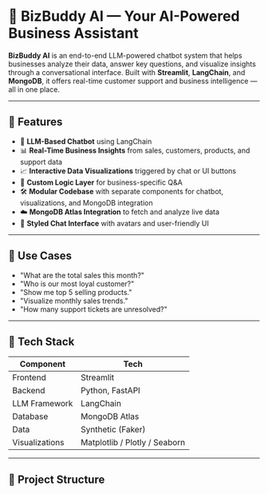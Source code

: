 # 🤖 BizBuddy AI — Your AI-Powered Business Assistant

**BizBuddy AI** is an end-to-end LLM-powered chatbot system that helps businesses analyze their data, answer key questions, and visualize insights through a conversational interface. Built with **Streamlit**, **LangChain**, and **MongoDB**, it offers real-time customer support and business intelligence — all in one place.

---

## 🚀 Features

- 💬 **LLM-Based Chatbot** using LangChain
- 📊 **Real-Time Business Insights** from sales, customers, products, and support data
- 📈 **Interactive Data Visualizations** triggered by chat or UI buttons
- 🧠 **Custom Logic Layer** for business-specific Q&A
- 🛠️ **Modular Codebase** with separate components for chatbot, visualizations, and MongoDB integration
- ☁️ **MongoDB Atlas Integration** to fetch and analyze live data
- 🎨 **Styled Chat Interface** with avatars and user-friendly UI

---

## 🧪 Use Cases

- "What are the total sales this month?"
- "Who is our most loyal customer?"
- "Show me top 5 selling products."
- "Visualize monthly sales trends."
- "How many support tickets are unresolved?"

---

## 🧱 Tech Stack

| Component      | Tech                          |
| -------------- | ----------------------------- |
| Frontend       | Streamlit                     |
| Backend        | Python, FastAPI               |
| LLM Framework  | LangChain                     |
| Database       | MongoDB Atlas                 |
| Data           | Synthetic (Faker)             |
| Visualizations | Matplotlib / Plotly / Seaborn |

---

## 📂 Project Structure
